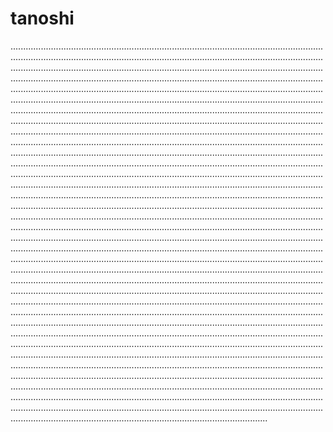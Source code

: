 # tanoshi
..........................................................................................................................................................................................................................................................................................................................................................................................................................................................................................................................................................................................................................................................................................................................................................................................................................................................................................................................................................................................................................................................................................................................................................................................................................................................................................................................................................................................................................................................................................................................................................................................................................................................................................................................................................................................................................................................................................................................................................................................................................................................................................................................................................................................................................................................................................................................................................................................................................................................................................................................................................................................................................................................................................................................................................................................................................................................................................................................................................................................................................................................................................................................................................................................................................................................................................................................................................................................................................................................................................................................................................................................................................................................................................................................................................................................................................................................................................................................................................................................................................................................................................................................................................................................................................................................................................................................................................................................................................................................................................................................................................................................................................